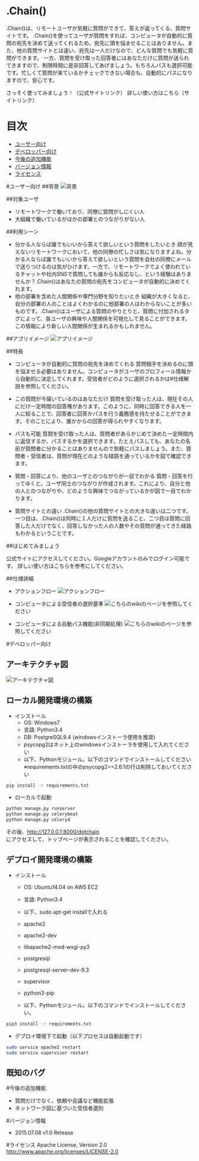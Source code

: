 ﻿# .Chain()
.Chain()は、リモートユーザが気軽に質問ができて、答えが返ってくる、質問サイトです。
.Chain()を使ってユーザが質問をすれば、コンピュータが自動的に質問の宛先を決めて送ってくれるため、宛先に頭を悩ませることはありません。また、他の質問サイトとは違い、宛先は一人だけなので、どんな質問でも気軽に質問ができます。
一方、質問を受け取った回答者にはあなただけに質問が送られてきますので、制限時間に是非回答してあげましょう。もちろんパスも選択可能です。忙しくて質問が来ているかチェックできない場合も、自動的にパスになりますので、安心です。

さっそく使ってみましょう！（公式サイトリンク）
詳しい使い方はこちら（サイトリンク）

# 目次
* [ユーザー向け](#ユーザー向け)
* [デベロッパー向け](#デベロッパー向け)
* [今後の追加機能](#今後の追加機能)
* [バージョン情報](#バージョン情報)
* [ライセンス](#ライセンス)

#ユーザー向け
##背景
![背景](https://github.com/koga-yatsushiro/one_month/wiki/images/background.png)

##対象ユーザ
* リモートワークで働いており、同僚に質問がしにくい人
* 大組織で働いているがほかの部署とのつながりがない人

##利用シーン
* 分かる人ならば誰でもいいから答えて欲しいという質問をしたいとき
顔が見えないリモートワークにおいて、他の同僚の忙しさは気になりますよね。分かる人ならば誰でもいいから答えて欲しいという質問を会社の同僚にメールで送りつけるのは気がひけます。一方で、リモートワークでよく使われているチャットや社内SNSで質問しても誰からも反応なし、という経験はありませんか？.Chain()はあなたの質問の宛先をコンピュータが自動的に決めてくれます。
* 他の部署を含めた人間関係や専門分野を知りたいとき
組織が大きくなると、自分の部署の人のことはよくわかるのに他部署の人はわからないことが多いものです。.Chain()はユーザによる質問のやりとりと、質問に付加されるタグによって、各ユーザの興味や人間関係を可視化して見ることができます。この情報により新しい人間関係が生まれるかもしれません。


##アプリイメージ
![アプリイメージ](https://github.com/koga-yatsushiro/one_month/wiki/images/app_image.png)

##特長
* コンピュータが自動的に質問の宛先を決めてくれる
質問相手を決めるのに頭を悩ませる必要はありません。コンピュータがユーザのプロフィール情報から自動的に決定してくれます。受信者がどのように選択されるかは#仕様解説を参照してください。

* この質問が今届いているのはあなただけ
質問を受け取った人は、現在その人にだけ一定時間の回答権があります。このように、同時に回答できる人を一人に絞ることで、回答者に回答かパスを行う義務感を持たせることができます。そのことにより、誰かからの回答が得られやすくなります。

* パスも可能
質問を受け取った人は、質問者があらかじめて決めた一定時間内に返信するか、パスするかを選択できます。たとえパスしても、あなたの名前が質問者に分かることはありませんので気軽にパスしましょう。また、質問者・受信者は、質問が現在どのような経路を通っているかを図で確認できます。

* 質問・回答により、他のユーザとのつながりが一目でわかる
質問・回答を行ってゆくと、ユーザ同士のつながりが作成されます。これにより、自分と他の人とのつながりや、どのような興味でつながっているかが図で一目でわかります。

* 質問サイトとの違い
.Chain()の他の質問サイトとの大きな違いは二つです。一つ目は、.Chain()は同時に１人だけに質問を送ること、二つ目は質問に回答した人だけでなく、回答しなかった人の人数やその質問が通ってきた経路もわかるということです。

##はじめてみましょう

公式サイトにアクセスしてください。Googleアカウントのみでログイン可能です。
詳しい使い方はこちらを参考にしてください。

##仕様詳細
* アクションフロー
![アクションフロー](https://github.com/koga-yatsushiro/one_month/wiki/images/action_flow.png)

* コンピュータによる受信者の選択基準
![こちら](https://github.com/koga-yatsushiro/one_month/wiki/%E3%82%B3%E3%83%B3%E3%83%94%E3%83%A5%E3%83%BC%E3%82%BF%E3%81%AB%E3%82%88%E3%82%8B%E5%8F%97%E4%BF%A1%E8%80%85%E3%81%AE%E9%81%B8%E6%8A%9E%E5%9F%BA%E6%BA%96)のwikiのページを参照してください

* コンピュータによる自動パス機能(非同期処理)
![こちら](https://github.com/koga-yatsushiro/one_month/wiki/%E9%9D%9E%E5%90%8C%E6%9C%9F%E5%87%A6%E7%90%86)のwikiのページを参照してください

#デベロッパー向け
## アーキテクチャ図
![アーキテクチャ図](https://github.com/koga-yatsushiro/one_month/wiki/images/architecture.png)

## ローカル開発環境の構築
* インストール
    * OS: Windows7
    * 言語: Python3.4
    * DB: PostgreSQL9.4 (windowsインストーラ使用を推奨)
    * psycopg2はネット上のwindowsインストーラを使用して入れてください
    * 以下、Pythonモジュール。以下のコマンドでインストールしてください
    ※requirements.txtの中のpsycopg2==2.6.1の行は削除しておいてください

```bash
pip install -r requirements.txt
```

* ローカルで起動

```bash
python manage.py runserver
python manage.py celerybeat
python manage.py celeryd
```

その後、http://127.0.0.1:8000/dotchain      
にアクセスして、トップページが表示されることを確認してください。

## デプロイ開発環境の構築
* インストール
    * OS: Ubuntu14.04 on AWS EC2
    * 言語: Python3.4

    * 以下、sudo apt-get installで入れる
    * apache2
    * apache2-dev
    * libapache2-mod-wsgi-py3
    * postgresql
    * postgresql-server-dev-9.3
    * supervisor
    * python3-pip

    * 以下、Pythonモジュール。以下のコマンドでインストールしてください。

```bash
pip3 install -r requirements.txt
```

* デプロイ環境下で起動（以下プロセスは自動起動です）

```bash
sudo service apache2 restart
sudo service supervisor restart
```

## 既知のバグ

#今後の追加機能
* 質問だけでなく、依頼や会議など機能拡張
* ネットワーク図に基づいた受信者選別

#バージョン情報
* 2015.07.08 v1.0 Release

#ライセンス
Apache License, Version 2.0
http://www.apache.org/licenses/LICENSE-2.0
